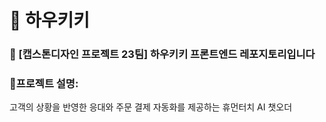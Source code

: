 # 🤖 하우키키
### 📌 [캡스톤디자인 프로젝트 23팀] 하우키키 프론트엔드 레포지토리입니다

### 📜프로젝트 설명:
고객의 상황을 반영한 응대와 주문 결제 자동화를 제공하는 휴먼터치 AI 챗오더
